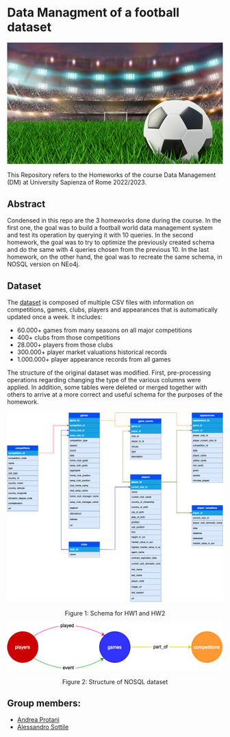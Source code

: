 # Data Managment of a football dataset

<div style="text-align:center">
 <p align="center">
  <img src='img/calcio.jpg'/>
  
  </p>
  <p align="center">
  </p>
</div>

This Repository refers to the Homeworks of the course Data Management (DM) at University Sapienza of Rome 2022/2023.

## Abstract
Condensed in this repo are the 3 homeworks done during the course. 
In the first one, the goal was to build a football world data management system and test its operation by querying it with 10 queries.  In the second homework, the goal was to try to optimize the previously created schema and do the same with 4 queries chosen from the previous 10. In the last homework, on the other hand, the goal was to recreate the same schema, in NOSQL version on NEo4j.  


## Dataset
The [dataset](https://www.kaggle.com/datasets/davidcariboo/player-scores) is composed of multiple CSV files with information on competitions, games, clubs, players and appearances that is automatically updated once a week. It includes:

- 60.000+ games from many seasons on all major competitions
- 400+ clubs from those competitions
- 28.000+ players from those clubs
- 300.000+ player market valuations historical records
- 1.000.000+ player appearance records from all games

The structure of the original dataset was modified. First, pre-processing operations regarding changing the type of the various columns were applied. In addition, some tables were deleted or merged together with others to arrive at a more correct and useful schema for the purposes of the homework.

<div style="text-align:center">
 <p align="center">
  <img src='img/Schema.png'/>
  
  </p>
  <p align="center">
   Figure 1: Schema for HW1 and HW2
  </p>
</div>

<div style="text-align:center">
 <p align="center">
  <img src='img/grafo.png'/>
  
  </p>
  <p align="center">
   Figure 2: Structure of NOSQL dataset
  </p>
</div>




## Group members:
* [Andrea Protani](https://github.com/Prot10)
* [Alessandro Sottile](https://github.com/Sottix99)

